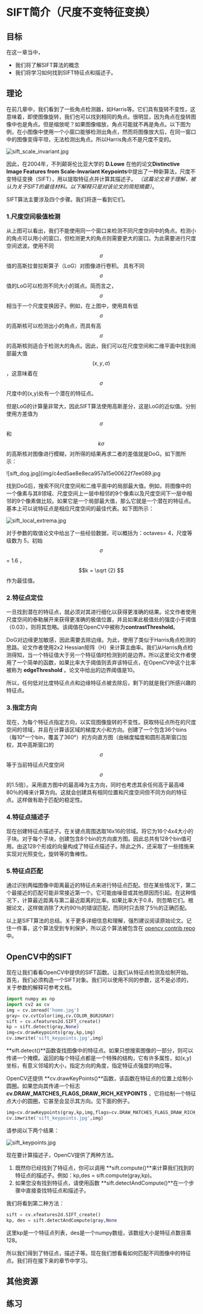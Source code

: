 # SIFT简介（尺度不变特征变换）

## 目标

在这一章当中，

- 我们将了解SIFT算法的概念
- 我们将学习如何找到SIFT特征点和描述子。

## 理论

在前几章中，我们看到了一些角点检测器，如Harris等。它们具有旋转不变性，这意味着，即使图像旋转，我们也可以找到相同的角点。很明显，因为角点在旋转图像中也是角点。但是缩放呢？如果图像缩放，角点可能就不再是角点。以下图为例，在小图像中使用一个小窗口能够检测出角点，然而将图像放大后，在同一窗口中的图像变得平坦，无法检测出角点。所以Harris角点不是尺度不变的。

![sift_scale_invariant.jpg](img/bb7d34ddaeed5e9f1fb2388019d1e10c.jpg)

因此，在2004年，不列颠哥伦比亚大学的 **D.Lowe** 在他的论文**Distinctive Image Features from Scale-Invariant Keypoints**中提出了一种新算法，尺度不变特征变换（SIFT），用以提取特征点并计算其描述子。 *（这篇论文易于理解，被认为关于SIFT的最佳材料。以下解释只是对该论文的简短摘要）*。

SIFT算法主要涉及四个步骤。我们将逐一看到它们。

### 1.尺度空间极值检测

从上图可以看出，我们不能使用同一个窗口来检测不同尺度空间中的角点。检测小的角点可以用小的窗口，但检测更大的角点则需要更大的窗口。为此需要进行尺度空间滤波。使用不同$$\sigma$$值的高斯拉普拉斯算子（LoG）对图像进行卷积。 具有不同$$\sigma$$值的LoG可以检测不同大小的斑点。简而言之，$$\sigma$$相当于一个尺度变换因子。例如，在上图中，使用具有低$$\sigma$$的高斯核可以检测出小的角点，而具有高$$\sigma$$的高斯核则适合于检测大的角点。因此，我们可以在尺度空间和二维平面中找到局部最大值$$(x, y, \sigma)$$，这意味着在$$\sigma$$尺度中的(x,y)处有一个潜在的特征点。

但是LoG的计算量非常大，因此SIFT算法使用高斯差分，这是LoG的近似值。分别使用方差值为$$\sigma$$和$$k\sigma$$的高斯核对图像进行模糊，对所得的结果再求二者的差值就是DoG。如下图所示：

![sift_dog.jpg](img/c4ed5ae8e8eca957a15e00622f7ee089.jpg

找到DoG后，搜索不同尺度空间和二维平面中的局部最大值。例如，将图像中的一个像素与其8领域、尺度空间上一层中相邻的9个像素以及尺度空间下一层中相邻的9个像素做比较。如果它是一个局部最大值，那么它就是一个潜在的特征点。基本上可以说特征点是相应尺度空间的最佳代表。如下图所示：

![sift_local_extrema.jpg](img/f21af1ffe77cb1ea77d71fe0340f1330.jpg)

对于参数的取值论文中给出了一些经验数据，可以概括为：octaves= 4，尺度等级数为 5，初始$$\sigma$$ = 1.6 ，$$k = \sqrt {2} $$作为最佳值。
### 2.特征点定位

一旦找到潜在的特征点，就必须对其进行细化以获得更准确的结果。论文作者使用尺度空间的泰勒展开来获得更准确的极值位置，并且如果此极值处的强度小于阈值（0.03），则将其忽略。该阈值在OpenCV中被称为**contrastThreshold**。

DoG对边缘更加敏感，因此需要去除边缘。为此，使用了类似于Harris角点检测的思路。论文作者使用2x2 Hessian矩阵（H）来计算主曲率。我们从Harris角点检测得知，当一个特征值大于另一个特征值时检测到的是边界。所以这里论文作者使用了一个简单的函数，如果比率大于阈值则丢弃该特征点，在OpenCV中这个比率被称为 **edgeThreshold** 。论文中给出的边界阈值是10。

所以，任何低对比度特征点点和边缘特征点被去除后，剩下的就是我们所感兴趣的特征点。

### 3.指定方向

现在，为每个特征点指定方向，以实现图像旋转的不变性。获取特征点所在的尺度空间的领域，并且在计算该区域的梯度大小和方向。创建了一个包含36个bins（每10°一个bin，覆盖了360°）的方向直方图（由梯度幅度和圆形高斯窗口加权，其中高斯窗口的$$\sigma$$等于当前特征点尺度空间$$\sigma$$的1.5倍）。采用直方图中的最高峰为主方向，同时也考虑其余任何高于最高峰80％的峰来计算方向。这就会创建具有相同位置和尺度空间但不同方向的特征点。这样做有助于匹配的稳定性。

### 4.特征点描述子

现在创建特征点描述子。在关键点周围选取16x16的邻域。将它为16个4x4大小的子块。对于每个子块，创建包含8个bin的方向直方图。因此总共有128个bin值可用。由这128个形成的向量构成了特征点描述子。除此之外，还采取了一些措施来实现对光照变化，旋转等的鲁棒性。

### 5.特征点匹配

通过识别两幅图像中距离最近的特征点来进行特征点匹配。但在某些情况下，第二个最接近的匹配可能非常接近第一个。它可能由噪音或其他原因而引起。在这种情况下，计算最近距离与第二最近距离的比率。如果比率大于0.8，则忽略它们。根据论文，这样做消除了大约90％的错误匹配，而同时只去除了5％的正确匹配。

以上是SIFT算法的总结。关于更多详细信息和理解，强烈建议阅读原始论文。记住一件事，这个算法受到专利保护，所以这个算法被包含在 [opencv contrib repo](https://github.com/opencv/opencv_contrib) 中。

## OpenCV中的SIFT

现在让我们看看OpenCV中提供的SIFT函数。让我们从特征点检测及绘制开始。首先，我们必须构造一个SIFT对象。我们可以使用不同的参数，这不是必须的，关于参数的解释可参考文档。

```python
import numpy as np
import cv2 as cv
img = cv.imread('home.jpg')
gray= cv.cvtColor(img,cv.COLOR_BGR2GRAY)
sift = cv.xfeatures2d.SIFT_create()
kp = sift.detect(gray,None)
img=cv.drawKeypoints(gray,kp,img)
cv.imwrite('sift_keypoints.jpg',img)
```

**sift.detect()**函数查找图像中的特征点。如果只想搜索图像的一部分，则可以传递一个掩模。返回的每个特征点都是一个特殊的结构，它有许多属性，如(x,y)坐标，有意义邻域的大小，指定方向的角度，指定特征点强度的响应等。

OpenCV还提供 **cv.drawKeyPoints()**函数，该函数在特征点的位置上绘制小圆圈。如果您向其传递一个标志 **cv.DRAW_MATCHES_FLAGS_DRAW_RICH_KEYPOINTS** ，它将绘制一个特征点大小的圆圈，它甚至会显示其方向。见下面的例子。

```python
img=cv.drawKeypoints(gray,kp,img,flags=cv.DRAW_MATCHES_FLAGS_DRAW_RICH_KEYPOINTS)
cv.imwrite('sift_keypoints.jpg',img)
```

请参阅以下两个结果：

![sift_keypoints.jpg](img/821b79438911d8cc88bce2a919533e47.jpg)

现在要计算描述子，OpenCV提供了两种方法。

1. 既然你已经找到了特征点，你可以调用 **sift.compute()**来计算我们找到的特征点的描述子。例如：kp,des = sift.compute(gray,kp)。
2. 如果您没有找到特征点，请使用函数 **sift.detectAndCompute()**在一个步骤中直接查找特征点和描述子。

我们将看到第二种方法：

```python
sift = cv.xfeatures2d.SIFT_create()
kp, des = sift.detectAndCompute(gray,None
```

这里kp是一个特征点列表，des是一个numpy数组，该数组大小是特征点数目乘128。

所以我们得到了特征点，描述子等。现在我们想看看如何匹配不同图像中的特征点。我们将在接下来的章节中学习。

## 其他资源

## 练习
